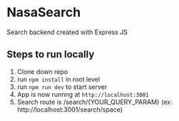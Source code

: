 # NasaSearch
Search backend created with Express JS

## Steps to run locally

1. Clone down repo 
2. run ```npm install``` in root level
3. run ```npm run dev``` to start server 
4. App is now runnng at ```http://localhost:3001```
5. Search route is /search/{YOUR_QUERY_PARAM} (ex: http://localhost:3001/search/space)

